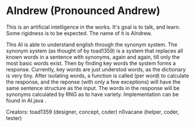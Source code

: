 # AIndrew (Pronounced Andrew)
This is an artificial intelligence in the works. It's goal is to talk, and learn. Some rigidness is to be expected. The name of it is AIndrew.

This AI is able to understand english through the synonym system. The synonym system (as thought of by toad1359) is a system that replaces all known words in a sentence with synonyms, again and again, till only the most basic words exist. Then by finding key words the system forms a response. Currently, key words are just understod words, as the dictionary is very tiny. After isolating words, a function is called (per word) to calculate the response, and the reponse (with only a few exceptions) will have the same sentence structure as the input. The words in the response will be synonyms calculated by RNG as to have variety. Implementation can be found in AI.java .

Creators:
toad1359 (designer, concept, coder)
n0vacane (helper, coder, tester)
